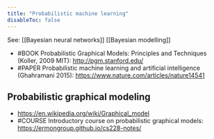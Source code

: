 ```yaml
---
title: "Probabilistic machine learning"
disableToc: false 
---
```


See:
[[Bayesian neural networks]]
[[Bayesian modelling]]

- #BOOK Probabilistic Graphical Models: Principles and Techniques (Koller, 2009 MIT): http://pgm.stanford.edu/ 
- #PAPER Probabilistic machine learning and artificial intelligence (Ghahramani 2015): https://www.nature.com/articles/nature14541

## Probabilistic graphical modeling
- https://en.wikipedia.org/wiki/Graphical_model
- #COURSE Introductory course on probabilistic graphical models: https://ermongroup.github.io/cs228-notes/

